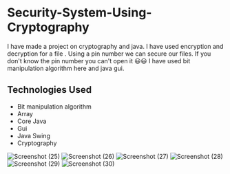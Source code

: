 # Security-System-Using-Cryptography
I have made a project on cryptography and java. 
I have used encryption and decryption for a file . Using a pin number we can secure our files.
If you don't know the pin number you can't open it 😃😃 
I have used bit manipulation algorithm here and java gui.


## Technologies Used

- Bit manipulation algorithm
- Array
- Core Java
- Gui
- Java Swing
- Cryptography 

![Screenshot (25)](https://user-images.githubusercontent.com/68159874/173196664-ec43d1e1-d5d2-4ae6-84ab-683dd3dd651a.png)
![Screenshot (26)](https://user-images.githubusercontent.com/68159874/173196666-d9c70229-921c-4e44-a34c-0c9b8e94e09e.png)
![Screenshot (27)](https://user-images.githubusercontent.com/68159874/173196669-8a6309a4-be8c-4822-a6d6-8b5cde657ca4.png)
![Screenshot (28)](https://user-images.githubusercontent.com/68159874/173196672-20d78e41-8cc1-4280-b75f-f4a7bce4cf6c.png)
![Screenshot (29)](https://user-images.githubusercontent.com/68159874/173196673-387e3245-aab1-4a4f-8ed2-9cfbf8f23c69.png)
![Screenshot (30)](https://user-images.githubusercontent.com/68159874/173196674-384894c2-049f-4eed-bc14-bd6dc5fa75af.png)

